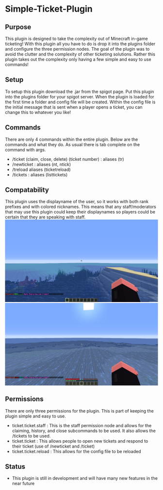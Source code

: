 # Simple-Ticket-Plugin

## Purpose
This plugin is designed to take the complexity out of Minecraft in-game ticketing! With this plugin all you have to do is drop it into the plugins folder and configure the three permission nodes. The goal of the plugin was to avoid the clutter and the complexity of other ticketing solutions. Rather this plugin takes out the complexity only having a few simple and easy to use commands!

## Setup
To setup this plugin download the .jar from the spigot page. Put this plugin into the plugins folder for your spigot server. When the plugin is loaded for the first time a folder and config file will be created. Within the config file is the initial message that is sent when a player opens a ticket, you can change this to whatever you like!

## Commands
There are only 4 commands within the entire plugin. Below are the commands and what they do. As usual there is tab complete on the command with args. 
- /ticket (claim, close, delete) (ticket number) : aliases (tr)
- /newticket : aliases (nt, ntick)
- /treload aliases (ticketreload)
- /tickets : aliases (listtickets)

## Compatability
This plugin uses the displayname of the user, so it works with both rank prefixes and with colored nicknames. This means that any staff/moderators that may use this plugin could keep their displaynames so players could be certain that they are speaking with staff.
![Screenshot](Images/message1.png)
![Screenshot](Images/message2.png)

## Permissions
There are only three permissions for the plugin. This is part of keeping the plugin simple and easy to use. 
- ticket.ticket.staff : This is the staff permission node and allows for the claiming, history, and close subcommands to be used. It also allows the /tickets to be used.
- ticket.ticket : This allows people to open new tickets and respond to their ticket (use of /newticket and /ticket) 
- ticket.ticket.reload : This allows for the config file to be reloaded

## Status
- This plugin is still in development and will have many new features in the near future
